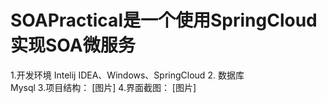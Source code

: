 # SOAPractical是一个使用SpringCloud实现SOA微服务
1.开发环境
Intelij IDEA、Windows、SpringCloud
2. 数据库	
	Mysql
3.项目结构：
[图片]
4.界面截图：
[图片]
